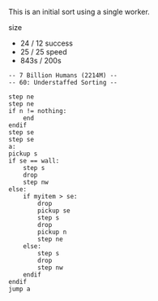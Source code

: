 This is an initial sort using a single worker.

size
* 24 / 12
success
* 25 / 25
speed
* 843s / 200s

```
-- 7 Billion Humans (2214M) --
-- 60: Understaffed Sorting --

step ne
step ne
if n != nothing:
	end
endif
step se
step se
a:
pickup s
if se == wall:
	step s
	drop
	step nw
else:
	if myitem > se:
		drop
		pickup se
		step s
		drop
		pickup n
		step ne
	else:
		step s
		drop
		step nw
	endif
endif
jump a



```

